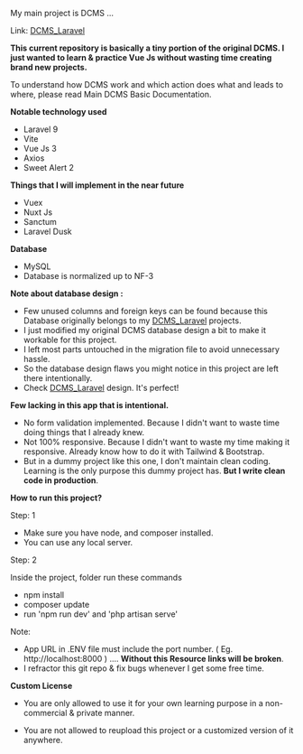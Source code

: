 My main project is DCMS ...

Link: [DCMS_Laravel](https://github.com/ShahariarAhmad/DCMS_Laravel)



**This current repository is basically a tiny portion of the original DCMS. I just wanted to learn & practice Vue Js without wasting time creating brand new projects.** 



To understand how DCMS work and which action does what and leads to where, please read Main DCMS Basic Documentation. 



****Notable technology used****

* Laravel 9
* Vite
* Vue Js 3 
* Axios
* Sweet Alert 2



****Things that I will implement in the near future****

* Vuex
* Nuxt Js
* Sanctum
* Laravel Dusk



****Database****

* MySQL
* Database is normalized up to NF-3 



****Note about database design :**** 

* Few unused columns and foreign keys can be found because this Database originally belongs to my [DCMS_Laravel](https://github.com/ShahariarAhmad/DCMS_Laravel) projects. 
* I just modified my original DCMS database design a bit to make it workable for this project. 
* I left most parts untouched in the migration file to avoid unnecessary hassle. 
* So the database design flaws you might notice in this project are left there intentionally.
* Check [DCMS_Laravel](https://github.com/ShahariarAhmad/DCMS_Laravel) design. It's perfect!




****Few lacking in this app that is intentional.****

* No form validation implemented. Because I didn't want to waste time doing things that I already knew. 
* Not 100% responsive. Because I didn't want to waste my time making it responsive. Already know how to do it with Tailwind & Bootstrap. 
* But in a dummy project like this one, I don't maintain clean coding. Learning is the only purpose this dummy project has. **But I write clean code in production**. 






****How to run this project?****

Step: 1

- Make sure you have node, and composer installed. 
- You can use any local server.

Step: 2

Inside the project, folder run these commands

* npm install
* composer update
* run 'npm run dev' and 'php artisan serve'



Note: 

* App URL in .ENV file must include the port number. ( Eg.  http://localhost:8000 ) .... **Without this Resource links will be broken**. 
* I refractor this git repo & fix bugs whenever I get some free time. 





****Custom License****

* You are only allowed to use it for your own learning purpose in a non-commercial & private manner. 

* You are not allowed to reupload this project or a customized version of it anywhere.
